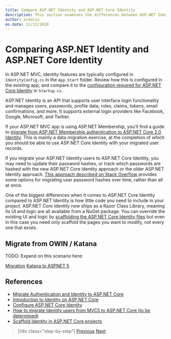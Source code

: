 ```yaml
---
title: Compare ASP.NET Identity and ASP.NET Core Identity
description: This section examines the differences between ASP.NET Identity and ASP.NET Core Identity, which are especially important when planning a migration from .NET Framework to .NET Core.
author: ardalis
ms.date: 11/13/2020
---
```


# Comparing ASP.NET Identity and ASP.NET Core Identity

In ASP.NET MVC, identity features are typically configured in `IdentityConfig.cs` in the `App_Start` folder. Review how this is configured in the existing app, and compare it to the [configuration required for ASP.NET Core Identity](https://docs.microsoft.com/aspnet/core/security/authentication/identity-configuration) in `Startup.cs`.

ASP.NET Identity is an API that supports user interface login functionality and manages users, passwords, profile data, roles, claims, tokens, email confirmations, and more. It supports external login providers like Facebook, Google, Microsoft, and Twitter.

If your ASP.NET MVC app is using ASP.NET Membership, you'll find a guide to [migrate from ASP.NET Membership authentication to ASP.NET Core 2.0 Identity](https://docs.microsoft.com/aspnet/core/migration/proper-to-2x/membership-to-core-identity). This is mainly a data migration exercise, at the completion of which you should be able to use ASP.NET Core Identity with your migrated user records.

If you migrate your ASP.NET Identity users to ASP.NET Core Identity, you may need to update their password hashes, or track which passwords are hashed with the new ASP.NET Core Identity approach or the older ASP.NET Identity approach. [This approach described on Stack Overflow](https://stackoverflow.com/a/57074910/13729) provides some options for migrating user password hashes over time, rather than all at once.

One of the biggest differences when it comes to ASP.NET Core Identity compared to ASP.NET Identity is how little code you need to include in your project. ASP.NET Core Identity now ships as a Razor Class Library, meaning its UI and logic are all available from a NuGet package. You can override the existing UI and logic by [scaffolding the ASP.NET Core Identity files](https://docs.microsoft.com/aspnet/core/security/authentication/scaffold-identity) but even in this case you need only scaffold the pages you want to modify, not every one that exists.

## Migrate from OWIN / Katana

TODO: Expand on this scenario here:

[Migration](https://docs.microsoft.com/aspnet/core/migration/proper-to-2x/#globalasax-file-replacement)
[Katana to ASPNET 5](https://devblogs.microsoft.com/aspnet/katana-asp-net-5-and-bridging-the-gap/)

## References

- [Migrate Authentication and Identity to ASP.NET Core](https://docs.microsoft.com/aspnet/core/migration/identity)
- [Introduction to Identity on ASP.NET Core](https://docs.microsoft.com/aspnet/core/security/authorization/introduction)
- [Configure ASP.NET Core Identity](https://docs.microsoft.com/aspnet/core/security/authentication/identity-configuration)
- [How to migrate Identity users from MVC5 to ASP.NET Core (to be determined)](https://github.com/dotnet/AspNetCore.Docs/issues/9770)
- [Scaffold Identity in ASP.NET Core projects](https://docs.microsoft.com/aspnet/core/security/authentication/scaffold-identity)

>[!div class="step-by-step"]
>[Previous](authentication-differences.md)
>[Next](controller-differences.md)
